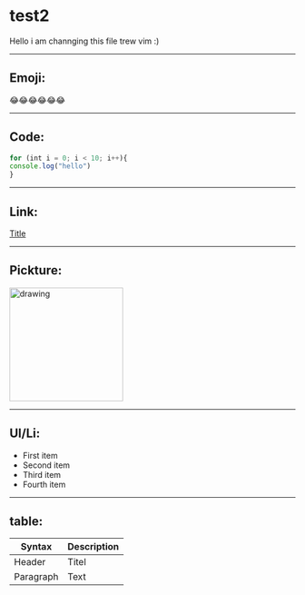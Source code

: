 
# test2

Hello i am channging this file trew vim :)

---


## Emoji:

:joy::joy::joy::joy::joy::joy:

---


## Code:

```js
for (int i = 0; i < 10; i++){
console.log("hello")
}
```

---


## Link:

[Title](https://www.example.com)

---


## Pickture:

<img src="https://github.githubassets.com/images/modules/logos_page/GitHub-Logo.png" alt="drawing" width="200px"/>

---


## Ul/Li:

- First item
- Second item
- Third item
- Fourth item

---


## table:

|Syntax   |Description|
|---------|-----------|
|Header   |Titel      |
|Paragraph|Text       |
